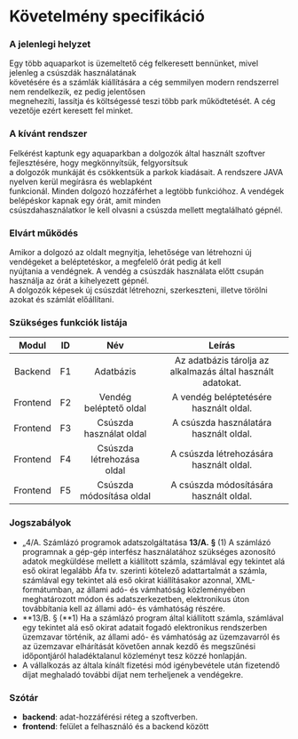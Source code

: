 # Követelmény specifikáció

### A jelenlegi helyzet

Egy több aquaparkot is üzemeltető cég felkeresett bennünket, mivel jelenleg a csúszdák használatának  
követésére és a számlák kiállítására a cég semmilyen modern rendszerrel nem rendelkezik, ez pedig jelentősen  
megnehezíti, lassítja és költségessé teszi több park működtetését. A cég vezetője ezért keresett fel minket.  

### A kívánt rendszer

Felkérést kaptunk egy aquaparkban a dolgozók által használt szoftver fejlesztésére, hogy megkönnyítsük, felgyorsítsuk  
a dolgozók munkáját és csökkentsük a parkok kiadásait. A rendszere JAVA nyelven kerül megírásra és weblapként  
funkcionál. Minden dolgozó hozzáférhet a legtöbb funkcióhoz.  A vendégek belépéskor kapnak egy órát, amit minden  
csúszdahasználatkor le kell olvasni a csúszda mellett megtalálható gépnél.

### Elvárt működés

Amikor a dolgozó az oldalt megnyitja, lehetősége van létrehozni új vendégeket a beléptetéskor, a megfelelő órát pedig át kell  
nyújtania a vendégnek.  A vendég a csúszdák használata előtt csupán használja az órát a kihelyezett gépnél.  
A dolgozók képesek új csúszdát létrehozni, szerkeszteni, illetve törölni azokat és számlát előállítani.

### Szükséges funkciók listája

|  Modul   |  ID  |            Név            |                           Leírás                            |
| :------: | :--: | :-----------------------: | :---------------------------------------------------------: |
| Backend  |  F1  |         Adatbázis         | Az adatbázis tárolja az alkalmazás által használt adatokat. |
| Frontend |  F2  |  Vendég beléptető oldal   |           A vendég beléptetésére használt oldal.            |
| Frontend |  F3  |  Csúszda használat oldal  |           A csúszda használatára használt oldal.            |
| Frontend |  F4  | Csúszda létrehozása oldal |           A csúszda létrehozására használt oldal.           |
| Frontend |  F5  | Csúszda módosítása oldal  |           A csúszda módosítására használt oldal.            |

### Jogszabályok

- „4/A. Számlázó programok adatszolgáltatása
  **13/A.** **§** (1) A számlázó programnak a gép-gép interfész használatához szükséges azonosító adatok megküldése mellett a kiállított számla, számlával egy tekintet alá eső okirat legalább Áfa tv. szerinti kötelező adattartalmát a számla, számlával egy tekintet alá eső okirat kiállításakor azonnal, XML-formátumban, az állami adó- és vámhatóság közleményében meghatározott módon és adatszerkezetben, elektronikus úton továbbítania kell az állami adó- és vámhatóság részére.
- **13/B. § (**1) Ha a számlázó program által kiállított számla, számlával egy tekintet alá eső okirat adatait fogadó elektronikus rendszerben üzemzavar történik, az állami adó- és vámhatóság az üzemzavarról és az üzemzavar elhárítását követően annak kezdő és megszűnési időpontjáról haladéktalanul közleményt tesz közzé honlapján.
- A vállalkozás az általa kínált fizetési mód igénybevétele után fizetendő díjat meghaladó további díjat nem terheljenek a vendégekre.  

### Szótár

- **backend**: adat-hozzáférési réteg a szoftverben.
- **frontend**: felület a felhasználó és a backend között